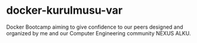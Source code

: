 # docker-kurulmusu-var
Docker Bootcamp aiming to give confidence to our peers designed and organized by me and our Computer Engineering community NEXUS ALKU.
